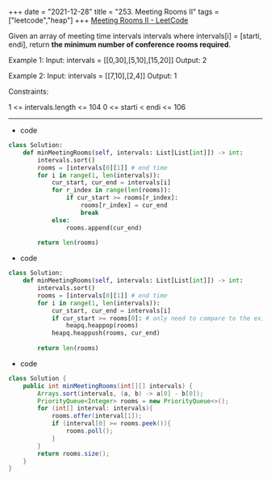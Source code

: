 +++ 
date = "2021-12-28"
title = "253. Meeting Rooms II"
tags = ["leetcode","heap"]
+++
[Meeting Rooms II - LeetCode](https://leetcode.com/problems/meeting-rooms-ii/)

Given an array of meeting time intervals intervals where intervals[i] = [starti, endi], return __the minimum number of conference rooms required__.
 
Example 1:
Input: intervals = [[0,30],[5,10],[15,20]] Output: 2 

Example 2:
Input: intervals = [[7,10],[2,4]] Output: 1 
 
Constraints:

1 <= intervals.length <= 104
0 <= starti < endi <= 106

---
- code
```py
class Solution:
    def minMeetingRooms(self, intervals: List[List[int]]) -> int:
        intervals.sort()
        rooms = [intervals[0][1]] # end time
        for i in range(1, len(intervals)):
            cur_start, cur_end = intervals[i]
            for r_index in range(len(rooms)):
                if cur_start >= rooms[r_index]:
                    rooms[r_index] = cur_end
                    break
            else:
                rooms.append(cur_end)
                
        return len(rooms)        
```
- code
```py
class Solution:
    def minMeetingRooms(self, intervals: List[List[int]]) -> int:
        intervals.sort()
        rooms = [intervals[0][1]] # end time
        for i in range(1, len(intervals)):
            cur_start, cur_end = intervals[i]
            if cur_start >= rooms[0]: # only need to compare to the existed minimum end time
                heapq.heappop(rooms)
            heapq.heappush(rooms, cur_end)
                
        return len(rooms)    
```
- code
```java
class Solution {
    public int minMeetingRooms(int[][] intervals) {
        Arrays.sort(intervals, (a, b) -> a[0] - b[0]);
        PriorityQueue<Integer> rooms = new PriorityQueue<>();
        for (int[] interval: intervals){
            rooms.offer(interval[1]);
            if (interval[0] >= rooms.peek()){
                rooms.poll();
            }
        }
        return rooms.size();
    }
}
```
